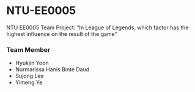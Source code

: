 # NTU-EE0005
NTU EE0005 Team Project: “In League of Legends, which factor has the highest influence on the result of the game"

### Team Member
- Hyukjin Yoon
- Nurmarissa Hanis Binte Daud
- Sujong Lee
- Yimeng Ye
